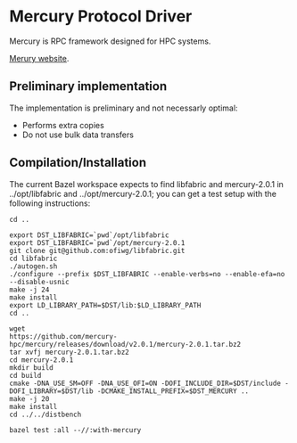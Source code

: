 # Mercury Protocol Driver

Mercury is RPC framework designed for HPC systems.

[Merury website](https://mercury-hpc.github.io/).

## Preliminary implementation

The implementation is preliminary and not necessarly optimal:
- Performs extra copies
- Do not use bulk data transfers

## Compilation/Installation

The current Bazel workspace expects to find libfabric and mercury-2.0.1 in
../opt/libfabric and ../opt/mercury-2.0.1; you can get a test setup with
the following instructions:

```
cd ..

export DST_LIBFABRIC=`pwd`/opt/libfabric
export DST_LIBFABRIC=`pwd`/opt/mercury-2.0.1
git clone git@github.com:ofiwg/libfabric.git
cd libfabric
./autogen.sh
./configure --prefix $DST_LIBFABRIC --enable-verbs=no --enable-efa=no --disable-usnic
make -j 24
make install
export LD_LIBRARY_PATH=$DST/lib:$LD_LIBRARY_PATH
cd ..

wget
https://github.com/mercury-hpc/mercury/releases/download/v2.0.1/mercury-2.0.1.tar.bz2
tar xvfj mercury-2.0.1.tar.bz2
cd mercury-2.0.1
mkdir build
cd build
cmake -DNA_USE_SM=OFF -DNA_USE_OFI=ON -DOFI_INCLUDE_DIR=$DST/include -DOFI_LIBRARY=$DST/lib -DCMAKE_INSTALL_PREFIX=$DST_MERCURY ..
make -j 20
make install
cd ../../distbench

bazel test :all --//:with-mercury

```
